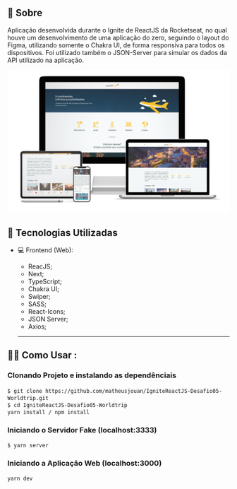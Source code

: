
## 📔 Sobre

Aplicação desenvolvida durante o Ignite de ReactJS da Rocketseat, no qual houve um desenvolvimento de uma aplicação do zero, seguindo o layout do Figma, utilizando somente o Chakra UI, de forma responsiva para todos os dispositivos.
Foi utilizado também o JSON-Server para simular os dados da API utilizado na aplicação.

<p align="center">
<img src="https://github.com/matheusjouan/IgniteReactJS-Desafio05-Worldtrip/blob/main/public/github/worldtrip.png" width="720px"/>
</p>


## :rocket: Tecnologias Utilizadas

- 💻 Frontend (Web):
  - ReacJS;
  - Next;
  - TypeScript;
  - Chakra UI;
  - Swiper;
  - SASS;
  - React-Icons;
  - JSON Server;
  - Axios;
  
  ---
  
## 👨‍💻️ Como Usar  :

    
### Clonando Projeto e instalando as dependênciais
```shell
$ git clone https://github.com/matheusjouan/IgniteReactJS-Desafio05-Worldtrip.git
$ cd IgniteReactJS-Desafio05-Worldtrip
yarn install / npm install
```

### Iniciando o Servidor Fake (localhost:3333)
```shell
$ yarn server
```

### Iniciando a Aplicação Web (localhost:3000)
```shell
yarn dev
```


